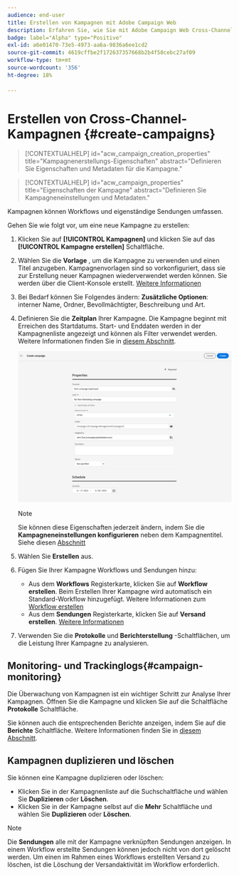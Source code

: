 ```yaml
---
audience: end-user
title: Erstellen von Kampagnen mit Adobe Campaign Web
description: Erfahren Sie, wie Sie mit Adobe Campaign Web Cross-Channel-Kampagnen erstellen
badge: label="Alpha" type="Positive"
exl-id: a6e01470-73e5-4973-aa6a-9836a6ee1cd2
source-git-commit: 4619cffbe2f172637357668b2b4f50cebc27af09
workflow-type: tm+mt
source-wordcount: '356'
ht-degree: 18%

---
```



# Erstellen von Cross-Channel-Kampagnen {#create-campaigns}

>[!CONTEXTUALHELP]
>id="acw_campaign_creation_properties"
>title="Kampagnenerstellungs-Eigenschaften"
>abstract="Definieren Sie Eigenschaften und Metadaten für die Kampagne."

>[!CONTEXTUALHELP]
>id="acw_campaign_properties"
>title="Eigenschaften der Kampagne"
>abstract="Definieren Sie Kampagneneinstellungen und Metadaten."

Kampagnen können Workflows und eigenständige Sendungen umfassen.

Gehen Sie wie folgt vor, um eine neue Kampagne zu erstellen:

1. Klicken Sie auf **[!UICONTROL Kampagnen]** und klicken Sie auf das **[!UICONTROL Kampagne erstellen]** Schaltfläche.
1. Wählen Sie die **Vorlage** , um die Kampagne zu verwenden und einen Titel anzugeben. Kampagnenvorlagen sind so vorkonfiguriert, dass sie zur Erstellung neuer Kampagnen wiederverwendet werden können. Sie werden über die Client-Konsole erstellt.
   [Weitere Informationen](https://experienceleague.adobe.com/docs/campaign/automation/campaign-orchestration/marketing-campaign-templates.html?lang=de)
1. Bei Bedarf können Sie Folgendes ändern: **Zusätzliche Optionen**: interner Name, Ordner, Bevollmächtigter, Beschreibung und Art.
1. Definieren Sie die **Zeitplan** Ihrer Kampagne. Die Kampagne beginnt mit Erreichen des Startdatums. Start- und Enddaten werden in der Kampagnenliste angezeigt und können als Filter verwendet werden. Weitere Informationen finden Sie in [diesem Abschnitt](gs-campaigns.md#access-campaigns).

   ![Definieren von Kampagneneigenschaften](assets/campaign-properties.png)

   >[!NOTE]
   >
   >Sie können diese Eigenschaften jederzeit ändern, indem Sie die **Kampagneneinstellungen konfigurieren** neben dem Kampagnentitel. Siehe diesen [Abschnitt](gs-campaigns.md#campaign-dashboard)

1. Wählen Sie **Erstellen** aus.
1. Fügen Sie Ihrer Kampagne Workflows und Sendungen hinzu:

   * Aus dem **Workflows** Registerkarte, klicken Sie auf **Workflow erstellen**. Beim Erstellen Ihrer Kampagne wird automatisch ein Standard-Workflow hinzugefügt. Weitere Informationen zum [Workflow erstellen](../workflows/create-workflow.md)
   * Aus dem **Sendungen** Registerkarte, klicken Sie auf **Versand erstellen**. [Weitere Informationen](../msg/gs-messages.md)

1. Verwenden Sie die **Protokolle** und **Berichterstellung** -Schaltflächen, um die Leistung Ihrer Kampagne zu analysieren.

## Monitoring- und Trackinglogs{#campaign-monitoring}

Die Überwachung von Kampagnen ist ein wichtiger Schritt zur Analyse Ihrer Kampagnen. Öffnen Sie die Kampagne und klicken Sie auf die Schaltfläche **Protokolle** Schaltfläche.

Sie können auch die entsprechenden Berichte anzeigen, indem Sie auf die **Berichte** Schaltfläche. Weitere Informationen finden Sie in [diesem Abschnitt](../reporting/campaign-reports.md).

## Kampagnen duplizieren und löschen

Sie können eine Kampagne duplizieren oder löschen:

* Klicken Sie in der Kampagnenliste auf die Suchschaltfläche und wählen Sie **Duplizieren** oder **Löschen**.
* Klicken Sie in der Kampagne selbst auf die **Mehr** Schaltfläche und wählen Sie **Duplizieren** oder **Löschen**.

>[!NOTE]
>
>Die **Sendungen** alle mit der Kampagne verknüpften Sendungen anzeigen. In einem Workflow erstellte Sendungen können jedoch nicht von dort gelöscht werden. Um einen im Rahmen eines Workflows erstellten Versand zu löschen, ist die Löschung der Versandaktivität im Workflow erforderlich.


<!--
## Create a cross-channel campaign {#cross-channel-campaign}


>[!CONTEXTUALHELP]
>id="acw_campaign_creation_workflow"
>title="Workflow list"
>abstract="List of workflows available for your campaign. Use the 'Create workflow' button to add a workflow in your campaign."

In a cross-channel campaign, a single marketing communication uses different channels. Data is passed between the channels. The customer receives communication through multiple channels based on, for example, their interaction with the previous communication.

-->
<!--
existing campaign: settings button -> properties like when creation
schedule in header


About plans, programs and campaigns
Adobe Campaign allows you to plan marketing campaigns in which you can create and manage different types of activities: emails, SMS messages, push notifications, workflows, landing pages. These campaigns and their contents can be gathered into programs.

The programs and campaigns allow you to regroup and view the different marketing activities that are linked to them.

A program may contain other programs as well as campaigns, workflows, and landing pages. It appears in the timeline and help you organize your marketing activities: you can separate them by country, by brand, by unit, etc.
A campaign enables you to gather all the marketing activities of your choice under a single entity. A campaign may contain emails, SMS, push notifications, direct mails, workflows, and landing pages.
To better organize your marketing plans, Adobe recommends the following hierarchy: Program > Sub-programs > Campaigns > Workflows > Deliveries.

Reports on programs and campaigns allow you to analyze their impact. For example, you can build reports at the campaign level to aggregate data on all deliveries contained in that campaign.

Related topics:

Timeline
About dynamic reports
Creating a campaign
In programs and sub-programs, you can add campaigns. Campaigns can contain marketing activities such as emails, SMS, push notifications, workflows, and landing pages.

From the Adobe Campaign home page, select the Programs & Campaigns card and access a program or sub-program.

Click on the Create button and select Campaign.

In the Creation mode screen, select a campaign type.



The campaign types available are based on templates defined in Resources > Templates > Campaign templates. For more on this, refer to the Managing templates section.

In the Properties screen, enter the name and ID of the campaign.

Select a start and end date to your campaign. These dates only apply to the campaign itself.



Click on Create to confirm the creation of the campaign.

The campaign is created and displayed. Use the Create button to add marketing activities to your campaign.

NOTE
Depending on your license agreement, you may access only some of these activities.

You can also create a campaign from the marketing activity list. You can choose to link the marketing activity to a parent program or sub-program via the properties window of the campaign.


Programs and campaigns icons and statuses
Each program and each campaign in the list has a visual symbol and an icon whose color indicates the execution status. This status depends on the validity period of the program or the campaign.

Gray: the program/campaign has not yet started - Editing status.
Blue: the program/campaign is in progress - In progress status.
Green: the program/campaign has finished - Finished status. By default, the current date is automatically shown as the validity start date and the end date is calculated according to the start date (D+186 days). You can change these dates in the program or campaign properties.


Business.Adobe.com resources
-->
